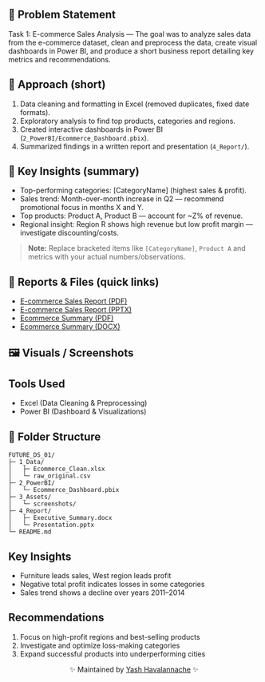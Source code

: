 ## 📌 Problem Statement
Task 1: E-commerce Sales Analysis — The goal was to analyze sales data from the e-commerce dataset, clean and preprocess the data, create visual dashboards in Power BI, and produce a short business report detailing key metrics and recommendations.

## 🧭 Approach (short)
1. Data cleaning and formatting in Excel (removed duplicates, fixed date formats).
2. Exploratory analysis to find top products, categories and regions.
3. Created interactive dashboards in Power BI (`2_PowerBI/Ecommerce_Dashboard.pbix`).
4. Summarized findings in a written report and presentation (`4_Report/`).

## 🔎 Key Insights (summary)
- Top-performing categories: [CategoryName] (highest sales & profit).  
- Sales trend: Month-over-month increase in Q2 — recommend promotional focus in months X and Y.  
- Top products: Product A, Product B — account for ~Z% of revenue.  
- Regional insight: Region R shows high revenue but low profit margin — investigate discounting/costs.

> **Note:** Replace bracketed items like `[CategoryName]`, `Product A` and metrics with your actual numbers/observations.

## 📑 Reports & Files (quick links)
- [E-commerce Sales Report (PDF)](./4_Report/E-commerce-Sales-Report.pdf)  
- [E-commerce Sales Report (PPTX)](./4_Report/E-commerce-Sales-Report.pptx)  
- [Ecommerce Summary (PDF)](./4_Report/Ecommerce_summary.pdf)  
- [Ecommerce Summary (DOCX)](./4_Report/Ecommerce_summary.docx)

## 🖼️ Visuals / Screenshots

## Tools Used
- Excel (Data Cleaning & Preprocessing)
- Power BI (Dashboard & Visualizations)

## 📂 Folder Structure

```text
FUTURE_DS_01/
├─ 1_Data/
│   ├─ Ecommerce_Clean.xlsx
│   └─ raw_original.csv
├─ 2_PowerBI/
│   └─ Ecommerce_Dashboard.pbix
├─ 3_Assets/
│   └─ screenshots/
├─ 4_Report/
│   ├─ Executive_Summary.docx
│   └─ Presentation.pptx
└─ README.md
```

## Key Insights
- Furniture leads sales, West region leads profit
- Negative total profit indicates losses in some categories
- Sales trend shows a decline over years 2011–2014

## Recommendations
1. Focus on high-profit regions and best-selling products
2. Investigate and optimize loss-making categories
3. Expand successful products into underperforming cities

<p align="center"> ✨ Maintained by <a href="https://github.com/yashhavalannache">Yash Havalannache</a> ✨ </p> 